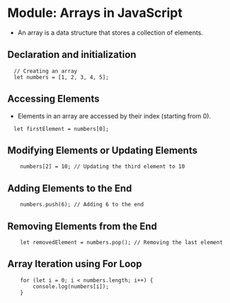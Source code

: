 # Module: Arrays in JavaScript

- An array is a data structure that stores a collection of elements.

## Declaration and initialization
```
  // Creating an array
  let numbers = [1, 2, 3, 4, 5];
```

## Accessing Elements

- Elements in an array are accessed by their index (starting from 0).

```
  let firstElement = numbers[0];
```

## Modifying Elements or Updating Elements

  ```
      numbers[2] = 10; // Updating the third element to 10
  ```

## Adding Elements to the End

  ```
      numbers.push(6); // Adding 6 to the end
  ```

## Removing Elements from the End

  ```
      let removedElement = numbers.pop(); // Removing the last element
  ```

## Array Iteration using For Loop

  ```
      for (let i = 0; i < numbers.length; i++) {
          console.log(numbers[i]);
      }
  ```
